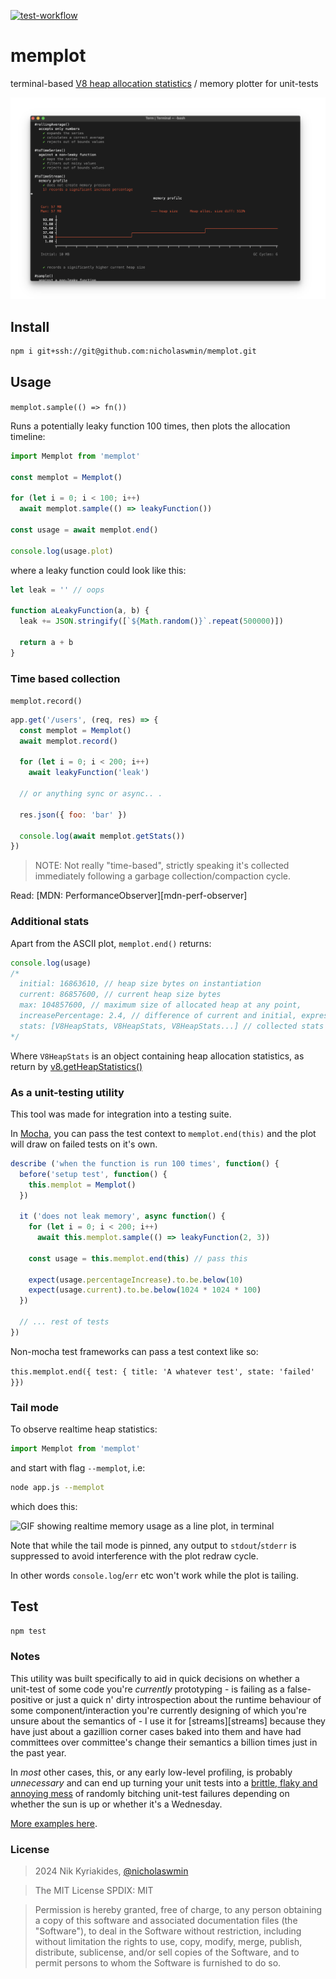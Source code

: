 [![test-workflow][test-workflow-badge]][ci-test]

# memplot

terminal-based [V8 heap allocation statistics][oilpan] / memory plotter for unit-tests

![Mocha test results showing an ASCII timeline plot of the memory usage][demo]

## Install

```bash
npm i git+ssh://git@github.com:nicholaswmin/memplot.git
```

## Usage

`memplot.sample(() => fn())`

Runs a potentially leaky function 100 times,
then plots the allocation timeline:

```js
import Memplot from 'memplot'

const memplot = Memplot()

for (let i = 0; i < 100; i++)
  await memplot.sample(() => leakyFunction())

const usage = await memplot.end()

console.log(usage.plot)
```

where a leaky function could look like this:

```js
let leak = '' // oops

function aLeakyFunction(a, b) {
  leak += JSON.stringify([`${Math.random()}`.repeat(500000)])

  return a + b
}
```

### Time based collection

`memplot.record()`

```js
app.get('/users', (req, res) => {
  const memplot = Memplot()
  await memplot.record()

  for (let i = 0; i < 200; i++)
    await leakyFunction('leak')

  // or anything sync or async.. .

  res.json({ foo: 'bar' })

  console.log(await memplot.getStats())
})
```

> NOTE: Not really "time-based", strictly speaking it's collected
> immediately following a garbage collection/compaction cycle.

Read: [MDN: PerformanceObserver][mdn-perf-observer]

### Additional stats

Apart from the ASCII plot, `memplot.end()` returns:

```js
console.log(usage)
/*
  initial: 16863610, // heap size bytes on instantiation
  current: 86857600, // current heap size bytes
  max: 104857600, // maximum size of allocated heap at any point,
  increasePercentage: 2.4, // difference of current and initial, expressed in %
  stats: [V8HeapStats, V8HeapStats, V8HeapStats...] // collected stats
*/
```

Where `V8HeapStats` is an object containing heap allocation statistics, as
return by [v8.getHeapStatistics()][v8-heap-doc]

### As a unit-testing utility

This tool was made for integration into a testing suite.

In [Mocha][mocha], you can pass the test context to `memplot.end(this)` and
the plot will draw on failed tests on it's own.

```js
describe ('when the function is run 100 times', function() {
  before('setup test', function() {
    this.memplot = Memplot()
  })

  it ('does not leak memory', async function() {
    for (let i = 0; i < 200; i++)
      await this.memplot.sample(() => leakyFunction(2, 3))

    const usage = this.memplot.end(this) // pass this

    expect(usage.percentageIncrease).to.be.below(10)
    expect(usage.current).to.be.below(1024 * 1024 * 100)
  })

  // ... rest of tests
})
```

Non-mocha test frameworks can pass a test context like so:

`this.memplot.end({ test: { title: 'A whatever test', state: 'failed' }})`


### Tail mode

To observe realtime heap statistics:

```js
import Memplot from 'memplot'
```

and start with flag `--memplot`, i.e:

```bash
node app.js --memplot
```

which does this:

![GIF showing realtime memory usage as a line plot, in terminal][tail-demo]

Note that while the tail mode is pinned, any output to `stdout`/`stderr`
is suppressed to avoid interference with the plot redraw cycle.

In other words `console.log`/`err` etc won't work while the plot is tailing.

## Test

```bash
npm test
```

### Notes

This utility was built specifically to aid in quick decisions on whether a  
unit-test of some code you're *currently* prototyping - is failing as a
false-positive or just a quick n' dirty introspection about the runtime
behaviour of some component/interaction you're currently designing of which
you're unsure about the semantics of - I use it for [streams][streams] because
they have just about a gazillion corner cases baked into them and have had
committees over committee's change their semantics a billion times just in the
past year.

In *most* other cases, this, or any early low-level profiling, is probably
*unnecessary*  and can end up turning your unit tests into a
[brittle, flaky and annoying mess][brittle-tests] of randomly bitching unit-test
failures depending on whether the sun is up or whether it's a Wednesday.


[More examples here][examples].

### License

> 2024 Nik Kyriakides, [@nicholaswmin][nicholaswmin]

> The MIT License
> SPDIX: MIT

> Permission is hereby granted, free of charge, to any person obtaining a copy
> of this software and associated documentation files (the "Software"), to deal
> in the Software without restriction, including without limitation the rights
> to use, copy, modify, merge, publish, distribute, sublicense, and/or sell
> copies of the Software, and to permit persons to whom the Software is
> furnished to do so.

[nicholaswmin ]: https://github.com/nicholaswmin
[test-workflow-badge]: https://github.com/nicholaswmin/memstat/actions/workflows/tests.yml/badge.svg
[ci-test]: https://github.com/nicholaswmin/memplot/actions/workflows/tests.yml
[v8-heap-doc]: https://nodejs.org/api/v8.html#v8getheapstatistics
[mdn-perf-observe]: https://developer.mozilla.org/en-US/docs/Web/API/PerformanceObserver
[oilpan]: https://v8.dev/blog/oilpan-library
[demo]: .github/docs/demo.png
[tail-demo]: .github/docs/tail-demo.gif
[mocha]: https://mochajs.org/
[no-mocha-arrow]: https://github.com/meteor/guide/issues/318
[examples]: .github/examples
[brittle-tests]: https://abseil.io/resources/swe-book/html/ch12.html
